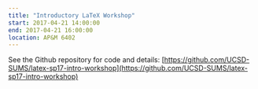 ```yaml
---
title: "Introductory LaTeX Workshop"
start: 2017-04-21 14:00:00
end: 2017-04-21 16:00:00
location: AP&M 6402
---
```


See the Github repository for code and details: [https://github.com/UCSD-SUMS/latex-sp17-intro-workshop](https://github.com/UCSD-SUMS/latex-sp17-intro-workshop)
